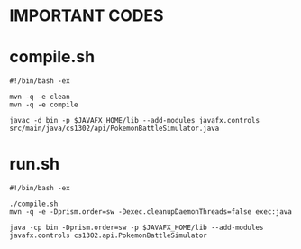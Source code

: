# IMPORTANT CODES
# compile.sh

```
#!/bin/bash -ex

mvn -q -e clean
mvn -q -e compile
```
```
javac -d bin -p $JAVAFX_HOME/lib --add-modules javafx.controls src/main/java/cs1302/api/PokemonBattleSimulator.java
```
# run.sh

```
#!/bin/bash -ex 

./compile.sh
mvn -q -e -Dprism.order=sw -Dexec.cleanupDaemonThreads=false exec:java
```
```
java -cp bin -Dprism.order=sw -p $JAVAFX_HOME/lib --add-modules javafx.controls cs1302.api.PokemonBattleSimulator
```

